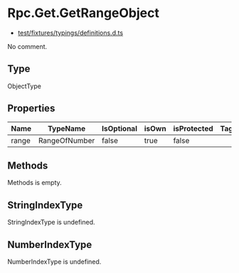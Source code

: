 # Rpc.Get.GetRangeObject

* [test/fixtures/typings/definitions.d.ts](/test/fixtures/typings/definitions.d.ts#L87)

No comment.

## Type

ObjectType

## Properties

Name|TypeName|IsOptional|isOwn|isProtected|Tags|Comment
---|---|---|---|---|---|---
range|RangeOfNumber|false|true|false||

## Methods

Methods is empty.

## StringIndexType

StringIndexType is undefined.

## NumberIndexType

NumberIndexType is undefined.
